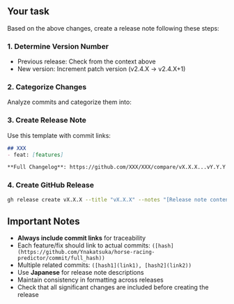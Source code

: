 ## Your task

Based on the above changes, create a release note following these steps:

### 1. Determine Version Number

- Previous release: Check from the context above
- New version: Increment patch version (v2.4.X → v2.4.X+1)

### 2. Categorize Changes

Analyze commits and categorize them into:

### 3. Create Release Note

Use this template with commit links:

```markdown
## XXX
- feat: [features]

**Full Changelog**: https://github.com/XXX/XXX/compare/vX.X.X...vY.Y.Y
```

### 4. Create GitHub Release

```bash
gh release create vX.X.X --title "vX.X.X" --notes "[Release note content]"
```

## Important Notes

- **Always include commit links** for traceability
- Each feature/fix should link to actual commits: `([hash](https://github.com/Ynakatsuka/horse-racing-predictor/commit/full_hash))`
- Multiple related commits: `([hash1](link1), [hash2](link2))`
- Use **Japanese** for release note descriptions
- Maintain consistency in formatting across releases
- Check that all significant changes are included before creating the release

